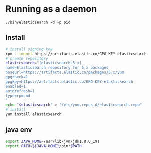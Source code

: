 # Running as a daemon
`./bin/elasticsearch -d -p pid`

## Install
```bash
# install signing key
rpm --import https://artifacts.elastic.co/GPG-KEY-elasticsearch
# create repository
elasticsearch="[elasticsearch-5.x]
name=Elasticsearch repository for 5.x packages
baseurl=https://artifacts.elastic.co/packages/5.x/yum
gpgcheck=1
gpgkey=https://artifacts.elastic.co/GPG-KEY-elasticsearch
enabled=1
autorefresh=1
type=rpm-md
"
echo "$elasticsearch" > "/etc/yum.repos.d/elasticsearch.repo"
# install
yum install elasticsearch
```

## java env
```bash
export JAVA_HOME=/usr/lib/jvm/jdk1.8.0_191
export PATH=${JAVA_HOME}/bin:$PATH
```

